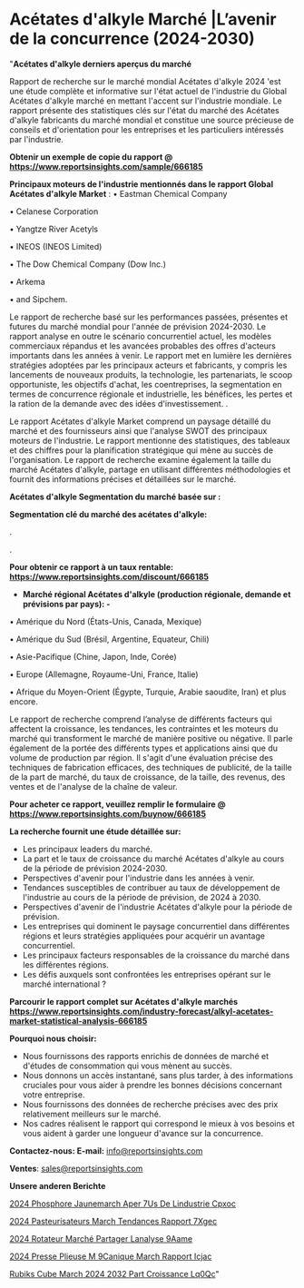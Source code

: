 # Acétates d'alkyle Marché |L’avenir de la concurrence (2024-2030)

"<strong>Acétates d'alkyle derniers aperçus du marché</strong>

Rapport de recherche sur le marché mondial Acétates d'alkyle 2024 'est une étude complète et informative sur l'état actuel de l'industrie du Global Acétates d'alkyle marché en mettant l'accent sur l'industrie mondiale. Le rapport présente des statistiques clés sur l'état du marché des Acétates d'alkyle fabricants du marché mondial et constitue une source précieuse de conseils et d'orientation pour les entreprises et les particuliers intéressés par l'industrie.

<strong>Obtenir un exemple de copie du rapport @ <a href=https://www.reportsinsights.com/sample/666185>https://www.reportsinsights.com/sample/666185</a></strong>

<strong>Principaux moteurs de l'industrie mentionnés dans le rapport Global Acétates d'alkyle Market</strong> :
• Eastman Chemical Company

• Celanese Corporation

• Yangtze River Acetyls

• INEOS (INEOS Limited)

• The Dow Chemical Company (Dow Inc.)

• Arkema

• and Sipchem.

Le rapport de recherche basé sur les performances passées, présentes et futures du marché mondial pour l'année de prévision 2024-2030. Le rapport analyse en outre le scénario concurrentiel actuel, les modèles commerciaux répandus et les avancées probables des offres d'acteurs importants dans les années à venir. Le rapport met en lumière les dernières stratégies adoptées par les principaux acteurs et fabricants, y compris les lancements de nouveaux produits, la technologie, les partenariats, le scoop opportuniste, les objectifs d'achat, les coentreprises, la segmentation en termes de concurrence régionale et industrielle, les bénéfices, les pertes et la ration de la demande avec des idées d'investissement. .

Le rapport Acétates d'alkyle Market comprend un paysage détaillé du marché et des fournisseurs ainsi que l'analyse SWOT des principaux moteurs de l'industrie. Le rapport mentionne des statistiques, des tableaux et des chiffres pour la planification stratégique qui mène au succès de l'organisation. Le rapport de recherche examine également la taille du marché Acétates d'alkyle, partage en utilisant différentes méthodologies et fournit des informations précises et détaillées sur le marché.

<strong>Acétates d'alkyle Segmentation du marché basée sur :</strong>

<strong> Segmentation clé du marché des acétates d'alkyle: </strong>

.

.

<strong>Pour obtenir ce rapport à un taux rentable: <a href=https://www.reportsinsights.com/discount/666185>https://www.reportsinsights.com/discount/666185</a></strong>
<ul>
  <li><strong>Marché régional Acétates d'alkyle (production régionale, demande et prévisions par pays): -</strong></li>
</ul>
• Amérique du Nord (États-Unis, Canada, Mexique)

• Amérique du Sud (Brésil, Argentine, Equateur, Chili)

• Asie-Pacifique (Chine, Japon, Inde, Corée)

• Europe (Allemagne, Royaume-Uni, France, Italie)

• Afrique du Moyen-Orient (Égypte, Turquie, Arabie saoudite, Iran) et plus encore.

Le rapport de recherche comprend l’analyse de différents facteurs qui affectent la croissance, les tendances, les contraintes et les moteurs du marché qui transforment le marché de manière positive ou négative. Il parle également de la portée des différents types et applications ainsi que du volume de production par région. Il s'agit d'une évaluation précise des techniques de fabrication efficaces, des techniques de publicité, de la taille de la part de marché, du taux de croissance, de la taille, des revenus, des ventes et de l'analyse de la chaîne de valeur.

<strong>Pour acheter ce rapport, veuillez remplir le formulaire @   <a href=https://www.reportsinsights.com/buynow/666185>https://www.reportsinsights.com/buynow/666185</a></strong>

<strong>La recherche fournit une étude détaillée sur:</strong>
<ul>
  <li>Les principaux leaders du marché.</li>
  <li>La part et le taux de croissance du marché Acétates d'alkyle au cours de la période de prévision 2024-2030.</li>
  <li>Perspectives d'avenir pour l'industrie dans les années à venir.</li>
  <li>Tendances susceptibles de contribuer au taux de développement de l'industrie au cours de la période de prévision, de 2024 à 2030.</li>
  <li>Perspectives d'avenir de l'industrie Acétates d'alkyle pour la période de prévision.</li>
  <li>Les entreprises qui dominent le paysage concurrentiel dans différentes régions et leurs stratégies appliquées pour acquérir un avantage concurrentiel.</li>
  <li>Les principaux facteurs responsables de la croissance du marché dans les différentes régions.</li>
  <li>Les défis auxquels sont confrontées les entreprises opérant sur le marché international ?</li>
</ul>

<strong>Parcourir le rapport complet sur Acétates d'alkyle marchés <a href=https://www.reportsinsights.com/industry-forecast/alkyl-acetates-market-statistical-analysis-666185>https://www.reportsinsights.com/industry-forecast/alkyl-acetates-market-statistical-analysis-666185</a></strong>

<strong>Pourquoi nous choisir:</strong>
<ul>
  <li>Nous fournissons des rapports enrichis de données de marché et d'études de consommation qui vous mènent au succès.</li>
  <li>Nous donnons un accès instantané, sans plus tarder, à des informations cruciales pour vous aider à prendre les bonnes décisions concernant votre entreprise.</li>
  <li>Nous fournissons des données de recherche précises avec des prix relativement meilleurs sur le marché.</li>
  <li>Nos cadres réalisent le rapport qui correspond le mieux à vos besoins et vous aident à garder une longueur d'avance sur la concurrence.</li>
</ul>
<strong>Contactez-nous:
</strong><strong>E-mail:</strong> <a href=mailto:info@reportsinsights.com>info@reportsinsights.com</a>

<strong>Ventes</strong>: <a href=mailto:sales@reportsinsights.com>sales@reportsinsights.com</a>

<strong>Unsere anderen Berichte</strong>

<a href=https://www.linkedin.com/pulse/2024-phosphore-jaunemarch%C3%A9-aper%C3%A7us-de-lindustrie-cpxoc/>2024 Phosphore Jaunemarch Aper 7Us De Lindustrie Cpxoc</a>

<a href=https://www.linkedin.com/pulse/2024-pasteurisateurs-march%C3%A9-tendances-rapport-7xgec/>2024 Pasteurisateurs March Tendances Rapport 7Xgec</a>

<a href=https://www.linkedin.com/pulse/2024-rotateur-marché-partager-lanalyse-9aame/>2024 Rotateur Marché Partager Lanalyse 9Aame</a>

<a href=https://www.linkedin.com/pulse/2024-presse-plieuse-m%C3%A9canique-march%C3%A9-rapport-icjac/>2024 Presse Plieuse M 9Canique March Rapport Icjac</a>

<a href=https://www.linkedin.com/pulse/rubiks-cube-march%C3%A9-2024-2032-part-croissance-lq0qc/>Rubiks Cube March 2024 2032 Part Croissance Lq0Qc</a>"
